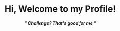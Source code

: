 <p>
  <h1 align="center"><b>Hi, Welcome to my Profile!</b>
  <h4 align="center"><i>" Challenge?  That's good for me "</i></h4>
</h1>

</p>

<!-- ### Languages

<p align="left">
 <img
      src="https://raw.githubusercontent.com/devicons/devicon/master/icons/javascript/javascript-original.svg"
      alt="javascript" width="40" height="40" />
<img
      src="https://upload.wikimedia.org/wikipedia/commons/thumb/4/4c/Typescript_logo_2020.svg/1200px-Typescript_logo_2020.svg.png"
      alt="typescript" width="40" height="40" />
<img
      src="https://www.svgrepo.com/show/303388/java-4-logo.svg"
      alt="java" width="40" height="40" />

</p>

### Technologies

<p align="left">
<img
      src="https://raw.githubusercontent.com/devicons/devicon/master/icons/react/react-original-wordmark.svg"
      alt="ReactJS" width="40" height="40" />
<img
      src="https://upload.wikimedia.org/wikipedia/commons/thumb/8/8e/Nextjs-logo.svg/800px-Nextjs-logo.svg.png"
      alt="NextJS" width="" height="40" />
</p> -->
